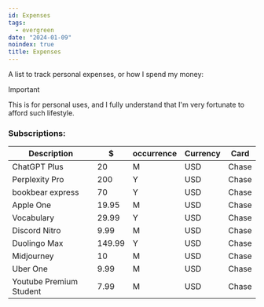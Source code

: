 ```yaml
---
id: Expenses
tags:
  - evergreen
date: "2024-01-09"
noindex: true
title: Expenses
---
```


A list to track personal expenses, or how I spend my money:

> [!important]
> This is for personal uses, and I fully understand that I'm very fortunate to afford such lifestyle.

### Subscriptions:

| Description | $ | occurrence | Currency | Card |
| ---- | ---- | ---- | ---- | ---- |
| ChatGPT Plus | 20 | M | USD | Chase |
| Perplexity Pro | 200 | Y | USD | Chase |
| bookbear express | 70 | Y | USD | Chase |
| Apple One | 19.95 | M | USD | Chase |
| Vocabulary | 29.99 | Y | USD | Chase |
| Discord Nitro | 9.99 | M | USD | Chase |
| Duolingo Max | 149.99 | Y | USD | Chase |
| Midjourney | 10 | M | USD | Chase |
| Uber One | 9.99 | M | USD | Chase |
| Youtube Premium Student | 7.99 | M | USD | Chase |
